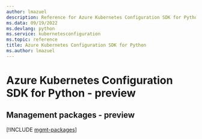 ```yaml
---
author: lmazuel
description: Reference for Azure Kubernetes Configuration SDK for Python
ms.data: 09/19/2022
ms.devlang: python
ms.service: kubernetesconfiguration
ms.topic: reference
title: Azure Kubernetes Configuration SDK for Python
ms.author: lmazuel
---
```

# Azure Kubernetes Configuration SDK for Python - preview

## Management packages - preview
[!INCLUDE [mgmt-packages](kubernetes-configuration-mgmt-index.md)]
